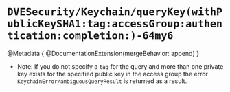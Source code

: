 # ``DVESecurity/Keychain/queryKey(withPublicKeySHA1:tag:accessGroup:authentication:completion:)-64my6``

@Metadata {
    @DocumentationExtension(mergeBehavior: append)
}

- Note: If you do not specify a `tag` for the query and more than one private key exists for the specified public key in the access group the error ``KeychainError/ambiguousQueryResult`` is returned as a result.
